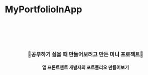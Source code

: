 # MyPortfolioInApp
<div align="center">
  <br><br><br><br>
  <h3>🥕공부하기 싫을 때 만들어보려고 만든 미니 프로젝트🥕</h3>
  <h4>앱 프론트엔트 개발자의 포트폴리오 만들어보기</h4>
  <br><br><br><br>
 </div>
